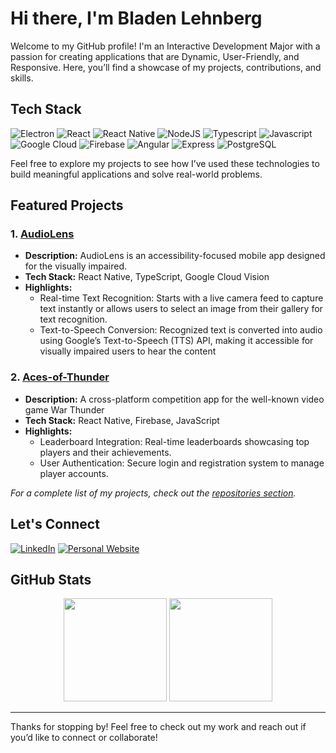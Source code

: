 # Hi there, I'm Bladen Lehnberg

Welcome to my GitHub profile! I'm an Interactive Development Major with a passion for creating applications that are Dynamic, User-Friendly, and Responsive. Here, you’ll find a showcase of my projects, contributions, and skills.


## Tech Stack

![Electron](https://img.shields.io/badge/Electron-2B2E3A?style=for-the-badge&logo=electron&logoColor=9FEAF9)
![React](https://img.shields.io/badge/React-20232A?style=for-the-badge&logo=react&logoColor=61DAFB)
![React Native](https://img.shields.io/badge/react_native-%2320232a.svg?style=for-the-badge&logo=react&logoColor=%2361DAFB)
![NodeJS](https://img.shields.io/badge/Node%20js-339933?style=for-the-badge&logo=nodedotjs&logoColor=white)
![Typescript](https://img.shields.io/badge/TypeScript-007ACC?style=for-the-badge&logo=typescript&logoColor=white)
![Javascript](https://img.shields.io/badge/JavaScript-323330?style=for-the-badge&logo=javascript&logoColor=F7DF1E)
![Google Cloud](https://img.shields.io/badge/GoogleCloud-%234285F4.svg?style=for-the-badge&logo=google-cloud&logoColor=white)
![Firebase](https://img.shields.io/badge/firebase-a08021?style=for-the-badge&logo=firebase&logoColor=ffcd34)
![Angular](https://img.shields.io/badge/Angular-DD0031?style=for-the-badge&logo=angular&logoColor=white)
![Express](https://img.shields.io/badge/Express%20js-000000?style=for-the-badge&logo=express&logoColor=white)
![PostgreSQL](https://img.shields.io/badge/PostgreSQL-316192?style=for-the-badge&logo=postgresql&logoColor=white)

Feel free to explore my projects to see how I’ve used these technologies to build meaningful applications and solve real-world problems.



## Featured Projects

### 1. [AudioLens](https://github.com/Bladeyboy54/AudioLens)
- **Description:** AudioLens is an accessibility-focused mobile app designed for the visually impaired.
- **Tech Stack:** React Native, TypeScript, Google Cloud Vision
- **Highlights:**
  - Real-time Text Recognition: Starts with a live camera feed to capture text instantly or allows users to select an image from their gallery for text recognition.
  - Text-to-Speech Conversion: Recognized text is converted into audio using Google’s Text-to-Speech (TTS) API, making it accessible for visually impaired users to hear the content

### 2. [Aces-of-Thunder](https://github.com/Bladeyboy54/Aces-of-Thunder)
- **Description:** A cross-platform competition app for the well-known video game War Thunder
- **Tech Stack:** React Native, Firebase, JavaScript
- **Highlights:**
  - Leaderboard Integration: Real-time leaderboards showcasing top players and their achievements.
  - User Authentication: Secure login and registration system to manage player accounts.

_For a complete list of my projects, check out the [repositories section](https://github.com/Bladeyboy54?tab=repositories)._


## Let's Connect

[![LinkedIn](https://img.shields.io/badge/LinkedIn-0077B5?style=for-the-badge&logo=linkedin&logoColor=white)](https://www.linkedin.com/in/bladen-lehnberg-230778335/)
[![Personal Website](https://img.shields.io/badge/Gmail-D14836?style=for-the-badge&logo=gmail&logoColor=white)](mailto:bladenlehnberg20@gmail.com)



## GitHub Stats

<div>
  <p align="center">
    <img src="https://github-readme-stats.vercel.app/api?username=Bladeyboy54&show_icons=true&theme=highcontrast" height="165" />
    <img src="https://github-readme-stats.vercel.app/api/top-langs/?username=Bladeyboy54&layout=compact&theme=highcontrast" height="165" />
  </p>
</div>

---

Thanks for stopping by!  Feel free to check out my work and reach out if you’d like to connect or collaborate!

